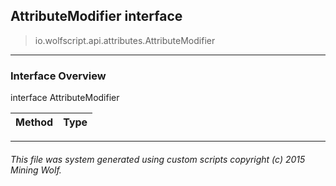 ## AttributeModifier __interface__

>io.wolfscript.api.attributes.AttributeModifier

---

### Interface Overview

interface AttributeModifier

Method | Type   
--- | :--- 



---



###### This file was system generated using custom scripts copyright (c) 2015 Mining Wolf.
	

